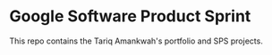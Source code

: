 # Google Software Product Sprint

This repo contains the Tariq Amankwah's portfolio and SPS projects.